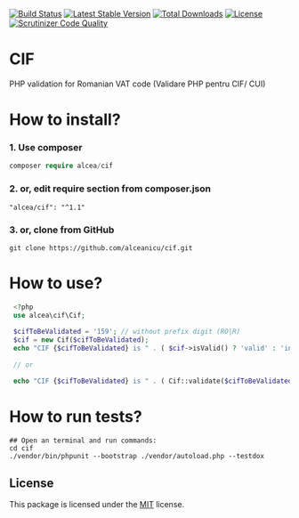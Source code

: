 [![Build Status](https://travis-ci.org/alceanicu/cif.svg?branch=master)](https://travis-ci.org/alceanicu/cif) [![Latest Stable Version](https://poser.pugx.org/alcea/cif/v/stable.svg)](https://packagist.org/packages/alcea/cif) [![Total Downloads](https://poser.pugx.org/alcea/cif/downloads.svg)](https://packagist.org/packages/alcea/cif) [![License](https://poser.pugx.org/alcea/cif/license.svg)](https://packagist.org/packages/alcea/cif) [![Scrutinizer Code Quality](https://scrutinizer-ci.com/g/alceanicu/cif/badges/quality-score.png?b=master)](https://scrutinizer-ci.com/g/alceanicu/cif/?branch=master)

# CIF
PHP validation for Romanian VAT code (Validare PHP pentru CIF/ CUI)

# How to install?

### 1. Use composer
```php
composer require alcea/cif
```

### 2. or, edit require section from composer.json
```
"alcea/cif": "^1.1"
```

### 3. or, clone from GitHub
```
git clone https://github.com/alceanicu/cif.git
```

# How to use?

```php
 <?php
 use alcea\cif\Cif;
 
 $cifToBeValidated = '159'; // without prefix digit (RO|R)
 $cif = new Cif($cifToBeValidated);
 echo "CIF {$cifToBeValidated} is " . ( $cif->isValid() ? 'valid' : 'invalid' ) . PHP_EOL;
 
 // or

 echo "CIF {$cifToBeValidated} is " . ( Cif::validate($cifToBeValidated) ? 'valid' : 'invalid' ) . PHP_EOL;
 ```
 
 # How to run tests?
```
## Open an terminal and run commands:
cd cif
./vendor/bin/phpunit --bootstrap ./vendor/autoload.php --testdox
```


## License

This package is licensed under the [MIT](http://opensource.org/licenses/MIT) license.

